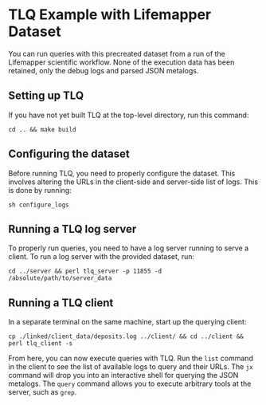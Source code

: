 # TLQ Example with Lifemapper Dataset
You can run queries with this precreated dataset from a run of the Lifemapper scientific workflow. None of the execution data has been retained, only the debug logs and parsed JSON metalogs.

## Setting up TLQ
If you have not yet built TLQ at the top-level directory, run this command:
```
cd .. && make build
```

## Configuring the dataset
Before running TLQ, you need to properly configure the dataset. This involves altering the URLs in the client-side and server-side list of logs. This is done by running:
```
sh configure_logs
```

## Running a TLQ log server
To properly run queries, you need to have a log server running to serve a client. To run a log server with the provided dataset, run:
```
cd ../server && perl tlq_server -p 11855 -d /absolute/path/to/server_data
```

## Running a TLQ client
In a separate terminal on the same machine, start up the querying client:
```
cp ./linked/client_data/deposits.log ../client/ && cd ../client && perl tlq_client -s
```

From here, you can now execute queries with TLQ. Run the `list` command in the client to see the list of available logs to query and their URLs.
The `jx` command will drop you into an interactive shell for querying the JSON metalogs.
The `query` command allows you to execute arbitrary tools at the server, such as `grep`.

